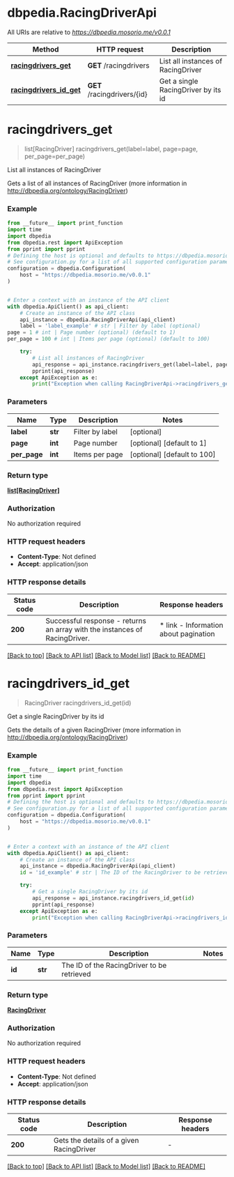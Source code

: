 # dbpedia.RacingDriverApi

All URIs are relative to *https://dbpedia.mosorio.me/v0.0.1*

Method | HTTP request | Description
------------- | ------------- | -------------
[**racingdrivers_get**](RacingDriverApi.md#racingdrivers_get) | **GET** /racingdrivers | List all instances of RacingDriver
[**racingdrivers_id_get**](RacingDriverApi.md#racingdrivers_id_get) | **GET** /racingdrivers/{id} | Get a single RacingDriver by its id


# **racingdrivers_get**
> list[RacingDriver] racingdrivers_get(label=label, page=page, per_page=per_page)

List all instances of RacingDriver

Gets a list of all instances of RacingDriver (more information in http://dbpedia.org/ontology/RacingDriver)

### Example

```python
from __future__ import print_function
import time
import dbpedia
from dbpedia.rest import ApiException
from pprint import pprint
# Defining the host is optional and defaults to https://dbpedia.mosorio.me/v0.0.1
# See configuration.py for a list of all supported configuration parameters.
configuration = dbpedia.Configuration(
    host = "https://dbpedia.mosorio.me/v0.0.1"
)


# Enter a context with an instance of the API client
with dbpedia.ApiClient() as api_client:
    # Create an instance of the API class
    api_instance = dbpedia.RacingDriverApi(api_client)
    label = 'label_example' # str | Filter by label (optional)
page = 1 # int | Page number (optional) (default to 1)
per_page = 100 # int | Items per page (optional) (default to 100)

    try:
        # List all instances of RacingDriver
        api_response = api_instance.racingdrivers_get(label=label, page=page, per_page=per_page)
        pprint(api_response)
    except ApiException as e:
        print("Exception when calling RacingDriverApi->racingdrivers_get: %s\n" % e)
```

### Parameters

Name | Type | Description  | Notes
------------- | ------------- | ------------- | -------------
 **label** | **str**| Filter by label | [optional] 
 **page** | **int**| Page number | [optional] [default to 1]
 **per_page** | **int**| Items per page | [optional] [default to 100]

### Return type

[**list[RacingDriver]**](RacingDriver.md)

### Authorization

No authorization required

### HTTP request headers

 - **Content-Type**: Not defined
 - **Accept**: application/json

### HTTP response details
| Status code | Description | Response headers |
|-------------|-------------|------------------|
**200** | Successful response - returns an array with the instances of RacingDriver. |  * link - Information about pagination <br>  |

[[Back to top]](#) [[Back to API list]](../README.md#documentation-for-api-endpoints) [[Back to Model list]](../README.md#documentation-for-models) [[Back to README]](../README.md)

# **racingdrivers_id_get**
> RacingDriver racingdrivers_id_get(id)

Get a single RacingDriver by its id

Gets the details of a given RacingDriver (more information in http://dbpedia.org/ontology/RacingDriver)

### Example

```python
from __future__ import print_function
import time
import dbpedia
from dbpedia.rest import ApiException
from pprint import pprint
# Defining the host is optional and defaults to https://dbpedia.mosorio.me/v0.0.1
# See configuration.py for a list of all supported configuration parameters.
configuration = dbpedia.Configuration(
    host = "https://dbpedia.mosorio.me/v0.0.1"
)


# Enter a context with an instance of the API client
with dbpedia.ApiClient() as api_client:
    # Create an instance of the API class
    api_instance = dbpedia.RacingDriverApi(api_client)
    id = 'id_example' # str | The ID of the RacingDriver to be retrieved

    try:
        # Get a single RacingDriver by its id
        api_response = api_instance.racingdrivers_id_get(id)
        pprint(api_response)
    except ApiException as e:
        print("Exception when calling RacingDriverApi->racingdrivers_id_get: %s\n" % e)
```

### Parameters

Name | Type | Description  | Notes
------------- | ------------- | ------------- | -------------
 **id** | **str**| The ID of the RacingDriver to be retrieved | 

### Return type

[**RacingDriver**](RacingDriver.md)

### Authorization

No authorization required

### HTTP request headers

 - **Content-Type**: Not defined
 - **Accept**: application/json

### HTTP response details
| Status code | Description | Response headers |
|-------------|-------------|------------------|
**200** | Gets the details of a given RacingDriver |  -  |

[[Back to top]](#) [[Back to API list]](../README.md#documentation-for-api-endpoints) [[Back to Model list]](../README.md#documentation-for-models) [[Back to README]](../README.md)

